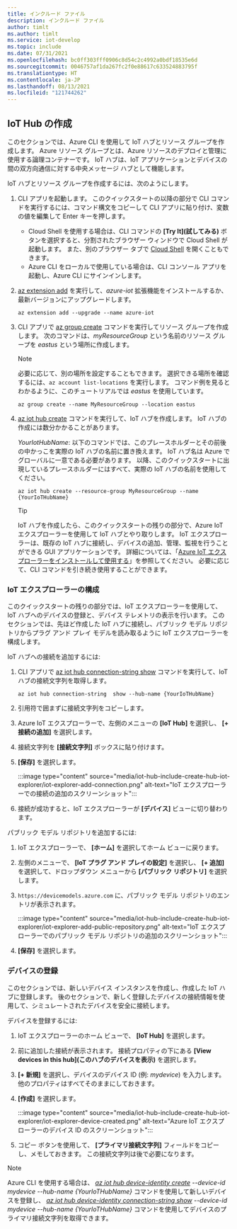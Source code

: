 ```yaml
---
title: インクルード ファイル
description: インクルード ファイル
author: timlt
ms.author: timlt
ms.service: iot-develop
ms.topic: include
ms.date: 07/31/2021
ms.openlocfilehash: bc0ff303fff0906c8d54c2c4992a0bdf18535e6d
ms.sourcegitcommit: 0046757af1da267fc2f0e88617c633524883795f
ms.translationtype: HT
ms.contentlocale: ja-JP
ms.lasthandoff: 08/13/2021
ms.locfileid: "121744262"
---
```

## <a name="create-an-iot-hub"></a>IoT Hub の作成
このセクションでは、Azure CLI を使用して IoT ハブとリソース グループを作成します。  Azure リソース グループとは、Azure リソースのデプロイと管理に使用する論理コンテナーです。 IoT ハブは、IoT アプリケーションとデバイスの間の双方向通信に対する中央メッセージ ハブとして機能します。

IoT ハブとリソース グループを作成するには、次のようにします。

1. CLI アプリを起動します。  このクイックスタートの以降の部分で CLI コマンドを実行するには、コマンド構文をコピーして CLI アプリに貼り付け、変数の値を編集して Enter キーを押します。
    - Cloud Shell を使用する場合は、CLI コマンドの **[Try It]\(試してみる\)** ボタンを選択すると、分割されたブラウザー ウィンドウで Cloud Shell が起動します。 また、別のブラウザー タブで [Cloud Shell](https://shell.azure.com/bash) を開くこともできます。
    - Azure CLI をローカルで使用している場合は、CLI コンソール アプリを起動し、Azure CLI にサインインします。

1. [az extension add](/cli/azure/extension#az_extension_add) を実行して、*azure-iot* 拡張機能をインストールするか、最新バージョンにアップグレードします。

    ```azurecli-interactive
    az extension add --upgrade --name azure-iot
    ```

1. CLI アプリで [az group create](/cli/azure/group#az_group_create) コマンドを実行してリソース グループを作成します。 次のコマンドは、*myResourceGroup* という名前のリソース グループを *eastus* という場所に作成します。 
    >[!NOTE]
    > 必要に応じて、別の場所を設定することもできます。 選択できる場所を確認するには、`az account list-locations` を実行します。 コマンド例を見るとわかるように、このチュートリアルでは *eastus* を使用しています。 

    ```azurecli-interactive
    az group create --name MyResourceGroup --location eastus
    ```

1. [az iot hub create](/cli/azure/iot/hub#az_iot_hub_create) コマンドを実行して、IoT ハブを作成します。 IoT ハブの作成には数分かかることがあります。 

    *YourIotHubName*: 以下のコマンドでは、このプレースホルダーとその前後の中かっこを実際の IoT ハブの名前に置き換えます。 IoT ハブ名は Azure でグローバルに一意である必要があります。 以降、このクイックスタートに出現しているプレースホルダーにはすべて、実際の IoT ハブの名前を使用してください。

    ```azurecli
    az iot hub create --resource-group MyResourceGroup --name {YourIoTHubName}
    ```
    > [!TIP]
    > IoT ハブを作成したら、このクイックスタートの残りの部分で、Azure IoT エクスプローラーを使用して IoT ハブとやり取りします。 IoT エクスプローラーは、既存の IoT ハブに接続し、デバイスの追加、管理、監視を行うことができる GUI アプリケーションです。 詳細については、「[Azure IoT エクスプローラーをインストールして使用する](../articles/iot-fundamentals/howto-use-iot-explorer.md)」を参照してください。 必要に応じて、CLI コマンドを引き続き使用することができます。

### <a name="configure-iot-explorer"></a>IoT エクスプローラーの構成

このクイックスタートの残りの部分では、IoT エクスプローラーを使用して、IoT ハブへのデバイスの登録と、デバイス テレメトリの表示を行います。 このセクションでは、先ほど作成した IoT ハブに接続し、パブリック モデル リポジトリからプラグ アンド プレイ モデルを読み取るように IoT エクスプローラーを構成します。 

IoT ハブへの接続を追加するには:

1. CLI アプリで [az iot hub connection-string show](/cli/azure/iot/hub/connection-string#az_iot_hub_connection_string_show) コマンドを実行して、IoT ハブの接続文字列を取得します。

    ```azurecli
    az iot hub connection-string  show --hub-name {YourIoTHubName}
    ```

1. 引用符で囲まずに接続文字列をコピーします。
1. Azure IoT エクスプローラーで、左側のメニューの **[IoT Hub]** を選択し、 **[+ 接続の追加]** を選択します。
1. 接続文字列を **[接続文字列]** ボックスに貼り付けます。
1. **[保存]** を選択します。

    :::image type="content" source="media/iot-hub-include-create-hub-iot-explorer/iot-explorer-add-connection.png" alt-text="IoT エクスプローラーでの接続の追加のスクリーンショット":::

1. 接続が成功すると、IoT エクスプローラーが **[デバイス]** ビューに切り替わります。

パブリック モデル リポジトリを追加するには:

1. IoT エクスプローラーで、 **[ホーム]** を選択してホーム ビューに戻ります。
1. 左側のメニューで、 **[IoT プラグ アンド プレイの設定]** を選択し、 **[+ 追加]** を選択して、ドロップダウン メニューから **[パブリック リポジトリ]** を選択します。
1. `https://devicemodels.azure.com` に、パブリック モデル リポジトリのエントリが表示されます。

    :::image type="content" source="media/iot-hub-include-create-hub-iot-explorer/iot-explorer-add-public-repository.png" alt-text="IoT エクスプローラーでのパブリック モデル リポジトリの追加のスクリーンショット":::

1. **[保存]** を選択します。

### <a name="register-a-device"></a>デバイスの登録

このセクションでは、新しいデバイス インスタンスを作成し、作成した IoT ハブに登録します。 後のセクションで、新しく登録したデバイスの接続情報を使用して、シミュレートされたデバイスを安全に接続します。

デバイスを登録するには:

1. IoT エクスプローラーのホーム ビューで、 **[IoT Hub]** を選択します。
1. 前に追加した接続が表示されます。 接続プロパティの下にある **[View devices in this hub]\(このハブのデバイスを表示\)** を選択します。
1. **[+ 新規]** を選択し、デバイスのデバイス ID (例: *mydevice*) を入力します。 他のプロパティはすべてそのままにしておきます。
1. **[作成]** を選択します。

    :::image type="content" source="media/iot-hub-include-create-hub-iot-explorer/iot-explorer-device-created.png" alt-text="Azure IoT エクスプローラーのデバイス ID のスクリーンショット":::

1. コピー ボタンを使用して、 **[プライマリ接続文字列]** フィールドをコピーし、メモしておきます。 この接続文字列は後で必要になります。

> [!NOTE]
> Azure CLI を使用する場合は、 *[az iot hub device-identity create](/cli/azure/iot/hub/device-identity#az_iot_hub_device_identity_create) --device-id mydevice --hub-name {YourIoTHubName}* コマンドを使用して新しいデバイスを登録し、 *[az iot hub device-identity connection-string show](/cli/azure/iot/hub/device-identity/connection-string#az_iot_hub_device_identity_connection_string_show) --device-id mydevice --hub-name {YourIoTHubName}* コマンドを使用してデバイスのプライマリ接続文字列を取得できます。
